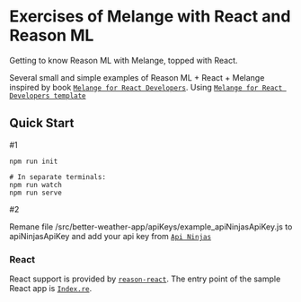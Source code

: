 # Exercises of Melange with React and Reason ML
Getting to know Reason ML with Melange, topped with React.

Several small and simple examples of Reason ML + React + Melange inspired by book [`Melange for React Developers`](https://react-book.melange.re/).
Using [`Melange for React Developers template`](https://github.com/melange-re/melange-for-react-devs-template)

## Quick Start

#1
```shell
npm run init

# In separate terminals:
npm run watch
npm run serve

```

#2

Remane file /src/better-weather-app/apiKeys/example_apiNinjasApiKey.js to apiNinjasApiKey and add your api key from [`Api Ninjas`](https://api-ninjas.com/)

### React

React support is provided by
[`reason-react`](https://github.com/reasonml/reason-react/). The entry
point of the sample React app is [`Index.re`](Index.re).




